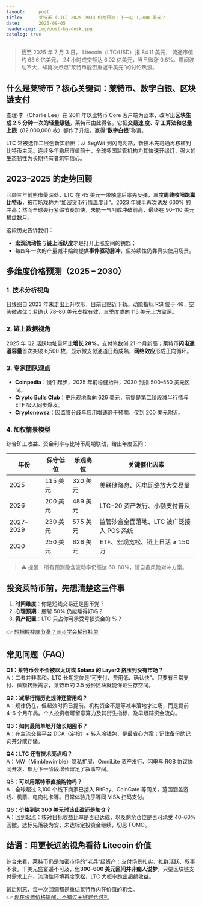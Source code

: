 ```yaml
---
layout:     post
title:      莱特币 (LTC) 2025–2030 价格预测：下一站 1,000 美元？
date:       2025-09-05
header-img: img/post-bg-desk.jpg
catalog: true
---
```


> 截至 2025 年 7 月 3 日， Litecoin（LTC/USD）报 84.11 美元， 流通市值约 63.6 亿美元， 24 小时成交额达 6.02 亿美元，当日微涨 0.8%。晨间波动不大，却再次点燃“莱特币能否重返千美元”的讨论热浪。

## 什么是莱特币？核心关键词：莱特币、数字白银、区块链支付

查理·李（Charlie Lee）在 2011 年以比特币 Core 客户端为蓝本，改写出**区块生成 2.5 分钟一次的轻量级链**，莱特币由此得名。它把**交易速 度、矿工算法和总量上限**（82,000,000 枚）都作了升级，赢得“**数字白银**”称谓。

LTС 常被选作二层创新实验田：从 SegWit 到闪电网路，新技术先跑通再移植到比特币主网。连续多年稳居市值前十，全球多国监管机构为其快速开绿灯，强大的生态韧性为长期持有者筑牢信心。

## 2023–2025 的走势回顾  
回顾三年前熊市最深处，LTC 在 45 美元一带触底后率先反弹，**三度周线收阳跑赢比特币**，被市场戏称为“加密货币行情温度计”。2023 年减半再次诱发 600% 的冲高；然而全球央行紧缩节奏加快，未能一气呵成冲破前高，最终在 90–110 美元横盘数月。

这段历史告诉我们：  
* **宏观流动性**与**链上活跃度**才是打开上涨空间的钥匙；  
* 每四年一次的产量减半始终提供**事件驱动脉冲**，但持续性仍靠真实使用场景。

## 多维度价格预测（2025 – 2030）

### 1. 技术分析视角  
日线图自 2023 年末走出上升楔形，目前已贴近下轨。动能指标 RSI 位于 46，空头微占优；若确认 78–80 美元支撑有效，三季度或向 115 美元上方震荡。  
### 2. 链上数据视角  
2025 年 Q2 活跃地址量环比**增长 28%**，支付笔数创 21 个月新高；莱特币**闪电通道容量**首次突破 6,500 枚，显示微支付通道日趋成熟，**网络效应**形成正向循环。  
### 3. 专家团队观点  
- **Coinpedia**：慢牛起步，2025 年前稳健抬升，2030 剑指 500–550 美元区间。  
- **Crypto Bulls Club**：更乐观地看向 626 美元，前提是第二阶段减半行情与 ETF 吸入同步爆发。  
- **Cryptonewsz**：因监管分歧与应用增速逊于预期，仅到 200 美元附近。  

### 4. 加权情景模型  
综合矿工收益、资金利率与比特币周期联动，给出年度区间：

| 年份 | 保守低位 | 乐观高位 | 关键催化因素 |
|---|---|---|---|
| 2025 | 115 美元 | 320 美元 | 美联储降息、闪电网络放大交易量 |
| 2026 | 200 美元 | 489 美元 | LTC-20 资产发行、小额支付普及 |
| 2027–2029 | 230 美元 | 575 美元 | 监管沙盒全面落地、LTC 被广泛接入 POS 系统 |
| 2030 | 250 美元 | 626 美元 | ETF、宏观宽松、链上日活 ≥ 150 万 |

> ⚠️ 提醒：所有预测隐含波动率仍高达 60–80%，请自备风险对冲方案。

## 投资莱特币前，先想清楚这三件事

1. **时间维度**：你是短线交易还是囤币党？  
2. **心理预期**：腰斩 50% 仍能睡得好吗？  
3. **资产配置**：LTC 只占你可承受亏损资金的 %？  

👉 [想把握抄底节奏？三步学会梯形挂单](https://okxdog.com/)

## 常见问题（FAQ）

**Q1：莱特币会不会被以太坊或 Solana 的 Layer2 挤压到没有市场？**  
A：二者并非零和。LTC 长期定位是“可支付、费用低、确认快”。只要有日常支付、微额转账需求，莱特币的 2.5 分钟区块就能保证生存空间。

**Q2：减半行情历史规律还管用吗？**  
A：规律仍在，但起效时间已提前。机构资金不是等减半落地才进场，而是提前 4–6 个月布局。个人投资者可留意算力及其衍生指标，及早跟踪资金流向。

**Q3：如何最简单地开始长期囤币？**  
A：在主流交易平台 DCA（定投）+ 转入冷钱包，是最省心方案；记住备份助记词并分散存储。

**Q4：LTC 还有技术亮点吗？**  
A：MW（Mimblewimble）隐私扩展、OmniLite 资产发行、闪电与 RGB 协议协同开发，都为下一阶段增长留足了叙事空间。

**Q5：可以用莱特币直接购物吗？**  
A：全球超过 3,100 个线下商家已接入 BitPay、CoinGate 等网关，范围涵盖游戏、机票、电商礼卡等。日常体验几乎等同 VISA 扫码支付。

**Q6：价格到达 300 美元时该止盈还是加仓？**  
A：回到起点：核对目标收益比率是否已达成，以及剩余仓位是否可承受 40–60% 回撤。达标先落袋为安，未达标定投资金继续，切忌 FOMO。

## 结语：用更长远的视角看待 Litecoin 价值

综合来看，莱特币仍是加密市场的“老兵”级资产：支付场景扎实、社群活跃、叙事不衰。千美元盛宴遥不可及，但**300–600 美元区间并非痴人说梦**。只要区块链支付需求上升、流动性环境再度宽松，LTC 大概率跑出超额收益。

最后别忘，每一次回调都是重估莱特币内在价值的机会。  
👉 [现在设置价格提醒，不错过关键建仓时机](https://okxdog.com/)